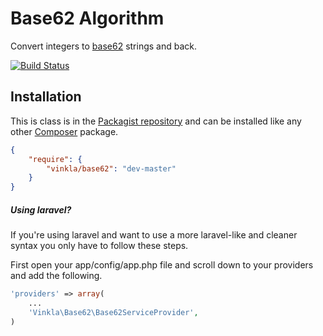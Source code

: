 Base62 Algorithm
================

Convert integers to [base62](http://en.wikipedia.org/wiki/62) strings and back.

[![Build Status](https://travis-ci.org/vinkla/base62.png?branch=master)](https://travis-ci.org/vinkla/base62)

Installation
------------
This is class is in the [Packagist repository](https://packagist.org/packages/vinkla/base62) and can be installed like any other [Composer](https://getcomposer.org/) package.

```json
{
	"require": {
		"vinkla/base62": "dev-master"
	}
}
```

##### Using laravel?

If you're using laravel and want to use a more laravel-like and cleaner syntax you only have to follow these steps.

First open your app/config/app.php file and scroll down to your providers and add the following.

```php
'providers' => array(
    ...
    'Vinkla\Base62\Base62ServiceProvider',
)
```
